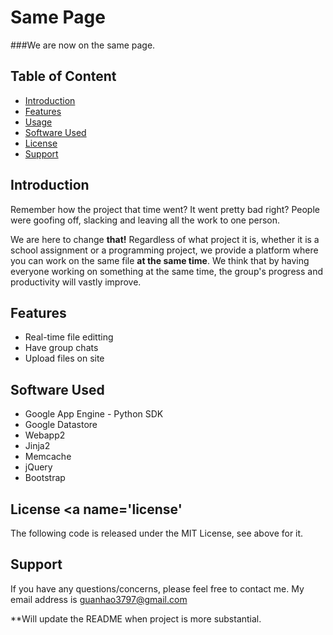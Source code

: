 Same Page
=========
###We are now on the same page.

Table of Content
----------------
- [Introduction](#intro)
- [Features](#features)
- [Usage](#usage)
- [Software Used](#software)
- [License](#license)
- [Support](#support)

Introduction <a name='intro'></a>
---------------------------------
Remember how the project that time went? It went pretty bad right? People were goofing off, slacking and leaving all the work to one person.

We are here to change **that!** Regardless of what project it is, whether it is a school assignment or a programming project, we provide a platform where you can work on the same file **at the same time**. We think that by having everyone working on something at the same time, the group's progress and productivity will vastly improve.

Features <a name='intro'></a>
-----------------------------
- Real-time file editting
- Have group chats
- Upload files on site

Software Used<a name='software'></a>
------------------------------------
- Google App Engine - Python SDK
- Google Datastore
- Webapp2
- Jinja2
- Memcache
- jQuery
- Bootstrap

License <a name='license'</a>
----------------------------
The following code is released under the MIT License, see above for it.

Support <a name='support'></a>
------------------------------
If you have any questions/concerns, please feel free to contact me.
My email address is guanhao3797@gmail.com

**Will update the README when project is more substantial.
